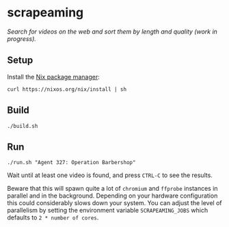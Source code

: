 # scrapeaming
*Search for videos on the web and sort them by length and quality
(work in progress).*

## Setup
Install the [Nix package manager](https://nixos.org/nix/):
```
curl https://nixos.org/nix/install | sh
```

## Build
```
./build.sh
```

## Run
```
./run.sh "Agent 327: Operation Barbershop"
```

Wait until at least one video is found, and press `CTRL-C` to see the
results.

Beware that this will spawn quite a lot of `chromium` and `ffprobe`
instances in parallel and in the background. Depending on your
hardware configuration this could considerably slows down your
system. You can adjust the level of parallelism by setting the
environment variable `SCRAPEAMING_JOBS` which defaults to
`2 * number of cores`.
